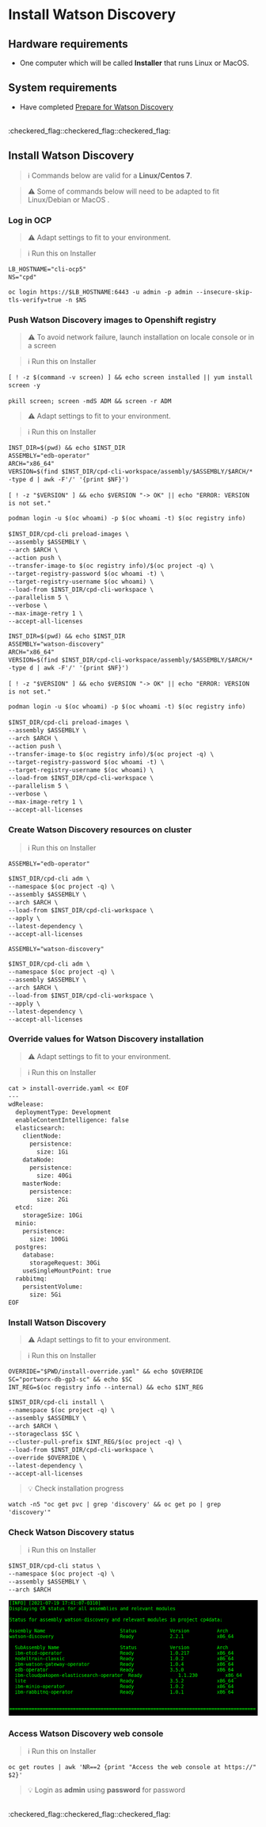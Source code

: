 # Install Watson Discovery

## Hardware requirements

-  One computer which will be called **Installer** that runs Linux or MacOS.

## System requirements

- Have completed  [Prepare for Watson Discovery](https://github.com/bpshparis/sandbox/blob/master/Prepare-for-Watson-Discovery.md#prepare-for-watson-discovery)

<br>
:checkered_flag::checkered_flag::checkered_flag:
<br>

## Install Watson Discovery

> :information_source: Commands below are valid for a **Linux/Centos 7**.

> :warning: Some of commands below will need to be adapted to fit Linux/Debian or MacOS .

### Log in OCP

> :warning: Adapt settings to fit to your environment.

> :information_source: Run this on Installer 

```
LB_HOSTNAME="cli-ocp5"
NS="cpd"
```

```
oc login https://$LB_HOSTNAME:6443 -u admin -p admin --insecure-skip-tls-verify=true -n $NS
```

### Push Watson Discovery images to Openshift registry

> :warning: To avoid network failure, launch installation on locale console or in a screen

> :information_source: Run this on Installer

```
[ ! -z $(command -v screen) ] && echo screen installed || yum install screen -y

pkill screen; screen -mdS ADM && screen -r ADM
```

> :warning: Adapt settings to fit to your environment.

> :information_source: Run this on Installer

```
INST_DIR=$(pwd) && echo $INST_DIR
ASSEMBLY="edb-operator"
ARCH="x86_64"
VERSION=$(find $INST_DIR/cpd-cli-workspace/assembly/$ASSEMBLY/$ARCH/* -type d | awk -F'/' '{print $NF}')

[ ! -z "$VERSION" ] && echo $VERSION "-> OK" || echo "ERROR: VERSION is not set."
```

```
podman login -u $(oc whoami) -p $(oc whoami -t) $(oc registry info)

$INST_DIR/cpd-cli preload-images \
--assembly $ASSEMBLY \
--arch $ARCH \
--action push \
--transfer-image-to $(oc registry info)/$(oc project -q) \
--target-registry-password $(oc whoami -t) \
--target-registry-username $(oc whoami) \
--load-from $INST_DIR/cpd-cli-workspace \
--parallelism 5 \
--verbose \
--max-image-retry 1 \
--accept-all-licenses
```


```
INST_DIR=$(pwd) && echo $INST_DIR
ASSEMBLY="watson-discovery"
ARCH="x86_64"
VERSION=$(find $INST_DIR/cpd-cli-workspace/assembly/$ASSEMBLY/$ARCH/* -type d | awk -F'/' '{print $NF}')

[ ! -z "$VERSION" ] && echo $VERSION "-> OK" || echo "ERROR: VERSION is not set."
```

```
podman login -u $(oc whoami) -p $(oc whoami -t) $(oc registry info)

$INST_DIR/cpd-cli preload-images \
--assembly $ASSEMBLY \
--arch $ARCH \
--action push \
--transfer-image-to $(oc registry info)/$(oc project -q) \
--target-registry-password $(oc whoami -t) \
--target-registry-username $(oc whoami) \
--load-from $INST_DIR/cpd-cli-workspace \
--parallelism 5 \
--verbose \
--max-image-retry 1 \
--accept-all-licenses
```


### Create Watson Discovery resources on cluster

> :information_source: Run this on Installer

```
ASSEMBLY="edb-operator"
```

```
$INST_DIR/cpd-cli adm \
--namespace $(oc project -q) \
--assembly $ASSEMBLY \
--arch $ARCH \
--load-from $INST_DIR/cpd-cli-workspace \
--apply \
--latest-dependency \
--accept-all-licenses
```

```
ASSEMBLY="watson-discovery"
```

```
$INST_DIR/cpd-cli adm \
--namespace $(oc project -q) \
--assembly $ASSEMBLY \
--arch $ARCH \
--load-from $INST_DIR/cpd-cli-workspace \
--apply \
--latest-dependency \
--accept-all-licenses
```


### Override values for Watson Discovery installation

> :warning: Adapt settings to fit to your environment.

> :information_source: Run this on Installer

```
cat > install-override.yaml << EOF
---
wdRelease:
  deploymentType: Development
  enableContentIntelligence: false
  elasticsearch:
    clientNode:
      persistence:
        size: 1Gi
    dataNode:
      persistence:
        size: 40Gi
    masterNode:
      persistence:
        size: 2Gi
  etcd:
    storageSize: 10Gi
  minio:
    persistence:
      size: 100Gi
  postgres:
    database:
      storageRequest: 30Gi
    useSingleMountPoint: true
  rabbitmq:
    persistentVolume:
      size: 5Gi
EOF
```

### Install Watson Discovery

> :warning: Adapt settings to fit to your environment.

> :information_source: Run this on Installer

```
OVERRIDE="$PWD/install-override.yaml" && echo $OVERRIDE
SC="portworx-db-gp3-sc" && echo $SC
INT_REG=$(oc registry info --internal) && echo $INT_REG
```

```
$INST_DIR/cpd-cli install \
--namespace $(oc project -q) \
--assembly $ASSEMBLY \
--arch $ARCH \
--storageclass $SC \
--cluster-pull-prefix $INT_REG/$(oc project -q) \
--load-from $INST_DIR/cpd-cli-workspace \
--override $OVERRIDE \
--latest-dependency \
--accept-all-licenses
```

> :bulb: Check installation progress

```
watch -n5 "oc get pvc | grep 'discovery' && oc get po | grep 'discovery'"
```

### Check Watson Discovery status

> :information_source: Run this on Installer

```
$INST_DIR/cpd-cli status \
--namespace $(oc project -q) \
--assembly $ASSEMBLY \
--arch $ARCH
```

![](img/dsc-ready.png)


### Access Watson Discovery web console

> :information_source: Run this on Installer

```
oc get routes | awk 'NR==2 {print "Access the web console at https://" $2}'
```

> :bulb: Login as **admin** using **password** for password 

<br>
:checkered_flag::checkered_flag::checkered_flag:
<br>

